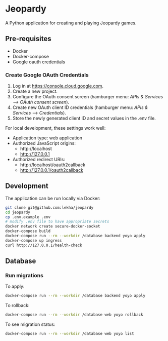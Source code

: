 # Jeopardy

A Python application for creating and playing Jeopardy games.

## Pre-requisites

* Docker
* Docker-compose
* Google oauth credentials

### Create Google OAuth Credentials

1. Log in at https://console.cloud.google.com.
2. Create a new project.
3. Configure the OAuth consent screen (hamburger menu: _APIs & Services_ -->
   _OAuth consent screen_).
4. Create new OAuth client ID credentials (hamburger menu: _APIs & Services_
   --> _Credentials_).
5. Store the newly generated client ID and secret values in the .env file.

For local development, these settings work well:

* Application type: web application
* Authorized JavaScript origins:
  * http://localhost
  * http://127.0.0.1
* Authorized redirect URIs:
  * http://localhost/oauth2callback
  * http://127.0.0.1/oauth2callback

## Development

The application can be run locally via Docker:
```bash
git clone git@github.com:lekha/jeopardy
cd jeopardy
cp .env.example .env
# modify .env file to have appropriate secrets
docker network create secure-docker-socket
docker-compose build
docker-compose run --rm --workdir /database backend yoyo apply
docker-compose up ingress
curl http://127.0.0.1/health-check
```

## Database

### Run migrations

To apply:

```bash
docker-compose run --rm --workdir /database backend yoyo apply
```

To rollback:

```bash
docker-compose run --rm --workdir /database web yoyo rollback
```

To see migration status:

```bash
docker-compose run --rm --workdir /database web yoyo list
```
